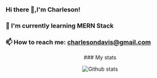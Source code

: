 ### Hi there 👋,I'm Charleson!
### 🌱 I'm currently learning MERN Stack
### 📫 How to reach me: charlesondavis@gmail.com
<div align='center'>
  ### My stats
  
![Github stats](https://github-readme-stats.vercel.app/api?username=normandy17&theme=highcontrast&show_icons=true&count_private=true&include_all_commits=true)
 </div>
<!--
**normandy17/normandy17** is a ✨ _special_ ✨ repository because its `README.md` (this file) appears on your GitHub profile.
Here are some ideas to get you started:
- 🔭 I'm currently working on creating a clone of Amazon Prime Video
- 🌱 I'm currently learning MERN Stack
- 👯 I'm looking to collaborate on ...
- 🤔 I'm looking for help with Machine Learning
- 💬 Ask me about anything
- 📫 How to reach me: charlesondavis@gmail.com
- 😄 Pronouns: We, Us and Ours
- ⚡ Fun fact: I think i'm funny but im not
-->
